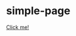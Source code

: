# simple-page
<?php 
echo 'Hello!'
?>
<a href='https://engineer2006.github.io/simple-page/'>Click me!</a> 
